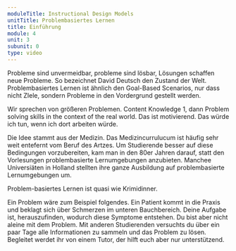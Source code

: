 ```yaml
---
moduleTitle: Instructional Design Models
unitTitle: Problembasiertes Lernen
title: Einführung
module: 4
unit: 3
subunit: 0
type: video
---
```


Probleme sind unvermeidbar, probleme sind lösbar, Lösungen schaffen neue Probleme. So bezeichnet David Deutsch den Zustand der Welt. Problembasiertes Lernen ist ähnlich den Goal-Based Scenarios, nur dass nicht ZIele, sondern Probleme in den Vordergrund gestellt werden. 

Wir sprechen von größeren Problemen. Content Knowledge 1, dann Problem solving skills in the context of the real world. Das ist motivierend. Das würde ich tun, wenn ich dort arbeiten würde. 

Die Idee stammt aus der Medizin. Das Medizincurrulucum ist häufig sehr weit entefernt vom Beruf des Artzes. Um Studierende besser auf diese Bedingungen vorzubereiten, kam man in den 80er Jahren darauf, statt den Vorlesungen problembasierte Lernumgebungen anzubieten. Manchee Universiäten in Holland stellten ihre ganze Ausbildung auf problembasierte Lernumgebungen um. 

Problem-basiertes Lernen ist quasi wie Krimidinner. 

Ein Problem wäre zum Beispiel folgendes. Ein Patient kommt in die Praxis und beklagt sich über Schmerzen im unteren Bauchbereich. Deine Aufgabe ist, herauszufinden, wodurch diese Symptome entstehen. Du bist aber nicht aleine mit dem Problem. Mit anderen Studierenden versuchts du über ein paar Tage alle Informationen zu sammeln und das Problem zu lösen. Begleitet werdet ihr von einem Tutor, der hilft euch aber nur unterstützend. 
